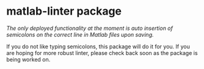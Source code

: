 # matlab-linter package

*The only deployed functionality at the moment is auto insertion
of semicolons on the correct line in Matlab files upon saving.*

If you do not like typing semicolons, this package will do it for you. If you are hoping
for more robust linter, please check back soon as the package is being worked on.
